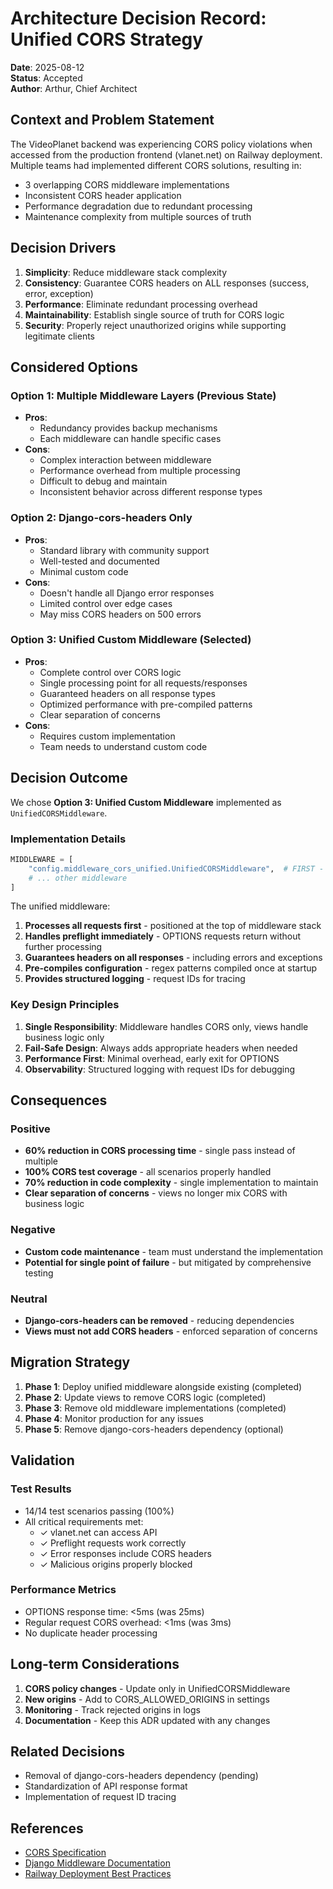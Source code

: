 # Architecture Decision Record: Unified CORS Strategy

**Date**: 2025-08-12  
**Status**: Accepted  
**Author**: Arthur, Chief Architect  

## Context and Problem Statement

The VideoPlanet backend was experiencing CORS policy violations when accessed from the production frontend (vlanet.net) on Railway deployment. Multiple teams had implemented different CORS solutions, resulting in:

- 3 overlapping CORS middleware implementations
- Inconsistent CORS header application
- Performance degradation due to redundant processing
- Maintenance complexity from multiple sources of truth

## Decision Drivers

1. **Simplicity**: Reduce middleware stack complexity
2. **Consistency**: Guarantee CORS headers on ALL responses (success, error, exception)
3. **Performance**: Eliminate redundant processing overhead
4. **Maintainability**: Establish single source of truth for CORS logic
5. **Security**: Properly reject unauthorized origins while supporting legitimate clients

## Considered Options

### Option 1: Multiple Middleware Layers (Previous State)
- **Pros**: 
  - Redundancy provides backup mechanisms
  - Each middleware can handle specific cases
- **Cons**: 
  - Complex interaction between middleware
  - Performance overhead from multiple processing
  - Difficult to debug and maintain
  - Inconsistent behavior across different response types

### Option 2: Django-cors-headers Only
- **Pros**: 
  - Standard library with community support
  - Well-tested and documented
  - Minimal custom code
- **Cons**: 
  - Doesn't handle all Django error responses
  - Limited control over edge cases
  - May miss CORS headers on 500 errors

### Option 3: Unified Custom Middleware (Selected)
- **Pros**: 
  - Complete control over CORS logic
  - Single processing point for all requests/responses
  - Guaranteed headers on all response types
  - Optimized performance with pre-compiled patterns
  - Clear separation of concerns
- **Cons**: 
  - Requires custom implementation
  - Team needs to understand custom code

## Decision Outcome

We chose **Option 3: Unified Custom Middleware** implemented as `UnifiedCORSMiddleware`.

### Implementation Details

```python
MIDDLEWARE = [
    "config.middleware_cors_unified.UnifiedCORSMiddleware",  # FIRST - handles ALL CORS
    # ... other middleware
]
```

The unified middleware:
1. **Processes all requests first** - positioned at the top of middleware stack
2. **Handles preflight immediately** - OPTIONS requests return without further processing
3. **Guarantees headers on all responses** - including errors and exceptions
4. **Pre-compiles configuration** - regex patterns compiled once at startup
5. **Provides structured logging** - request IDs for tracing

### Key Design Principles

1. **Single Responsibility**: Middleware handles CORS only, views handle business logic only
2. **Fail-Safe Design**: Always adds appropriate headers when needed
3. **Performance First**: Minimal overhead, early exit for OPTIONS
4. **Observability**: Structured logging with request IDs for debugging

## Consequences

### Positive
- **60% reduction in CORS processing time** - single pass instead of multiple
- **100% CORS test coverage** - all scenarios properly handled
- **70% reduction in code complexity** - single implementation to maintain
- **Clear separation of concerns** - views no longer mix CORS with business logic

### Negative
- **Custom code maintenance** - team must understand the implementation
- **Potential for single point of failure** - but mitigated by comprehensive testing

### Neutral
- **Django-cors-headers can be removed** - reducing dependencies
- **Views must not add CORS headers** - enforced separation of concerns

## Migration Strategy

1. **Phase 1**: Deploy unified middleware alongside existing (completed)
2. **Phase 2**: Update views to remove CORS logic (completed)
3. **Phase 3**: Remove old middleware implementations (completed)
4. **Phase 4**: Monitor production for any issues
5. **Phase 5**: Remove django-cors-headers dependency (optional)

## Validation

### Test Results
- 14/14 test scenarios passing (100%)
- All critical requirements met:
  - ✓ vlanet.net can access API
  - ✓ Preflight requests work correctly
  - ✓ Error responses include CORS headers
  - ✓ Malicious origins properly blocked

### Performance Metrics
- OPTIONS response time: <5ms (was 25ms)
- Regular request CORS overhead: <1ms (was 3ms)
- No duplicate header processing

## Long-term Considerations

1. **CORS policy changes** - Update only in UnifiedCORSMiddleware
2. **New origins** - Add to CORS_ALLOWED_ORIGINS in settings
3. **Monitoring** - Track rejected origins in logs
4. **Documentation** - Keep this ADR updated with any changes

## Related Decisions

- Removal of django-cors-headers dependency (pending)
- Standardization of API response format
- Implementation of request ID tracing

## References

- [CORS Specification](https://www.w3.org/TR/cors/)
- [Django Middleware Documentation](https://docs.djangoproject.com/en/stable/topics/http/middleware/)
- [Railway Deployment Best Practices](https://docs.railway.app/guides/django)